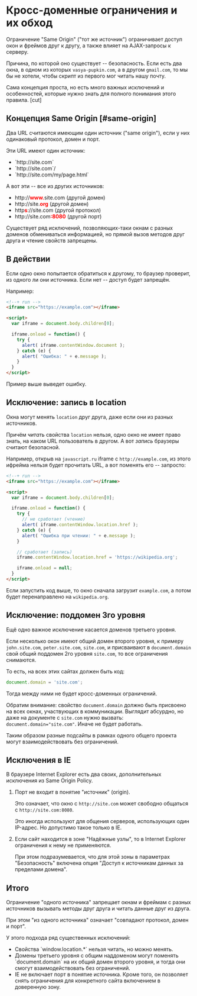 # Кросс-доменные ограничения и их обход

Ограничение "Same Origin" ("тот же источник") ограничивает доступ окон и фреймов друг к другу, а также влияет на AJAX-запросы к серверу.

Причина, по которой оно существует -- безопасность. Если есть два окна, в одном из которых `vasya-pupkin.com`, а в другом `gmail.com`, то мы бы не хотели, чтобы скрипт из первого мог читать нашу почту.

Сама концепция проста, но есть много важных исключений и особенностей, которые нужно знать для полного понимания этого правила.
[cut]

## Концепция Same Origin [#same-origin]

Два URL считаются имеющим один источник ("same origin"), если у них одинаковый протокол, домен и порт.

Эти URL имеют один источник:
<ul>
<li>`http://site.com`</li>
<li>`http://site.com`/</li>
<li>`http://site.com/my/page.html`</li>
</ul>

А вот эти -- все из других источников:
<ul>
<li>http://<span style="color:red;font-weight:bold">www.</span>site.com (другой домен)</li>
<li>http://site.<span style="color:red;font-weight:bold">org</span>  (другой домен)</li>
<li>http<span style="color:red; font-weight:bold">s</span>://site.com  (другой протокол)</li>
<li>http://site.com<span style="color:red; font-weight:bold">:8080</span>  (другой порт)</li>
</ul>

Существует ряд исключений, позволяющих-таки окнам с разных доменов обмениваться информацией, но прямой вызов методов друг друга и чтение свойств запрещены.

## В действии

Если одно окно попытается обратиться к другому, то браузер проверит, из одного ли они источника. Если нет -- доступ будет запрещён.

Например:

```html
<!--+ run -->
<iframe src="https://example.com"></iframe>

<script>
  var iframe = document.body.children[0];

  iframe.onload = function() {
    try {
      alert( iframe.contentWindow.document );
    } catch (e) {
      alert( "Ошибка: " + e.message );
    }
  }
</script>
```

Пример выше выведет ошибку.

## Исключение: запись в location

Окна могут менять `location` друг друга, даже если они из разных источников.

Причём *читать* свойства `location` нельзя, одно окно не имеет право знать, на каком URL пользователь в другом. А вот *запись* браузеры считают безопасной.

Например, открыв на `javascript.ru` iframe с `http://example.com`, из этого ифрейма нельзя будет прочитать URL, а вот поменять его -- запросто:

```html
<!--+ run -->
<iframe src="https://example.com"></iframe>

<script>
  var iframe = document.body.children[0];

  iframe.onload = function() {
    try {
      // не сработает (чтение)
      alert( iframe.contentWindow.location.href );
    } catch (e) {
      alert( "Ошибка при чтении: " + e.message );
    }

    // сработает (запись)
    iframe.contentWindow.location.href = 'https://wikipedia.org';

    iframe.onload = null;
  }
</script>
```

Если запустить код выше, то окно сначала загрузит `example.com`, а потом будет перенаправлено на `wikipedia.org`. 

## Исключение: поддомен 3го уровня

Ещё одно важное исключение касается доменов третьего уровня.

Если несколько окон имеют общий домен второго уровня, к примеру `john.site.com`, `peter.site.com`, `site.com`, и присваивают в `document.domain` свой общий поддомен 2го уровня `site.com`, то все ограничения снимаются.

То есть, на всех этих сайтах должен быть код:
```js
document.domain = 'site.com';
```

Тогда между ними не будет кросс-доменных ограничений.

Обратим внимание: свойство `document.domain` должно быть присвоено на всех окнах, участвующих в коммуникации. Выглядит абсурдно, но даже на документе с `site.com` нужно вызвать: `document.domain="site.com"`. Иначе не  будет работать.

Таким образом разные подсайты в рамках одного общего проекта могут взаимодействовать без ограничений.

## Исключения в IE

В браузере Internet Explorer есть два своих, дополнительных исключения из Same Origin Policy.

<ol>
<li>Порт не входит в понятие "источник" (origin).

Это означает, что окно с `http://site.com` может свободно общаться с `http://site.com:8080`. 

Это иногда используют для общения серверов, использующих один IP-адрес. Но допустимо такое только в IE.</li>
<li>Если сайт находится в зоне "Надёжные узлы", то в Internet Explorer ограничения к нему не применяются.

При этом подразумевается, что для этой зоны в параметрах "Безопасность" включена опция "Доступ к источникам данных за пределами домена".</li>
</ol>

## Итого

Ограничение "одного источника" запрещает окнам и фреймам с разных источников вызывать методы друг друга и читать данные друг из друга.

При этом "из одного источника" означает "совпадают протокол, домен и порт".

У этого подхода ряд существенных исключений:

<ul>
<li>Свойства `window.location.*` нельзя читать, но можно менять.</li>
<li>Домены третьего уровня с общим наддоменом могут поменять `document.domain` на их общий домен второго уровня, и тогда они смогут взаимодействовать без ограничений.
</li>
<li>IE не включает порт в понятие источника. Кроме того, он позволяет снять ограничения для конкретного сайта включением в доверенную зону.</li>
</ul>

